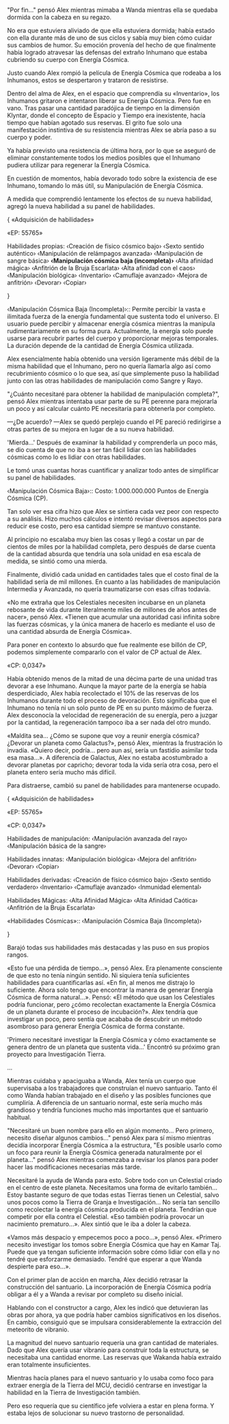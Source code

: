 
"Por fin…" pensó Alex mientras mimaba a Wanda mientras ella se quedaba dormida con la cabeza en su regazo.

No era que estuviera aliviado de que ella estuviera dormida; había estado con ella durante más de uno de sus ciclos y sabía muy bien cómo cuidar sus cambios de humor. Su emoción provenía del hecho de que finalmente había logrado atravesar las defensas del extraño Inhumano que estaba cubriendo su cuerpo con Energía Cósmica.

Justo cuando Alex rompió la película de Energía Cósmica que rodeaba a los Inhumanos, estos se despertaron y trataron de resistirse.

Dentro del alma de Alex, en el espacio que comprendía su «Inventario», los Inhumanos gritaron e intentaron liberar su Energía Cósmica. Pero fue en vano. Tras pasar una cantidad paradójica de tiempo en la dimensión Klyntar, donde el concepto de Espacio y Tiempo era inexistente, hacía tiempo que habían agotado sus reservas. El grito fue solo una manifestación instintiva de su resistencia mientras Alex se abría paso a su cuerpo y poder.

Ya había previsto una resistencia de última hora, por lo que se aseguró de eliminar constantemente todos los medios posibles que el Inhumano pudiera utilizar para regenerar la Energía Cósmica.

En cuestión de momentos, había devorado todo sobre la existencia de ese Inhumano, tomando lo más útil, su Manipulación de Energía Cósmica.

A medida que comprendió lentamente los efectos de su nueva habilidad, agregó la nueva habilidad a su panel de habilidades.

{ «Adquisición de habilidades»

«EP: 55765»

Habilidades propias: ‹Creación de físico cósmico bajo› ‹Sexto sentido auténtico› ‹Manipulación de relámpagos avanzada› ‹Manipulación de sangre básica› **‹Manipulación cósmica baja (incompleta)›** ‹Alta afinidad mágica› ‹Anfitrión de la Bruja Escarlata› ‹Alta afinidad con el caos› ‹Manipulación biológica› ‹Inventario› ‹Camuflaje avanzado› ‹Mejora de anfitrión› ‹Devorar› ‹Copiar›

}

‹Manipulación Cósmica Baja (Incompleta)›:: Permite percibir la vasta e ilimitada fuerza de la energía fundamental que sustenta todo el universo. El usuario puede percibir y almacenar energía cósmica mientras la manipula rudimentariamente en su forma pura. Actualmente, la energía solo puede usarse para recubrir partes del cuerpo y proporcionar mejoras temporales. La duración depende de la cantidad de Energía Cósmica utilizada.

Alex esencialmente había obtenido una versión ligeramente más débil de la misma habilidad que el Inhumano, pero no quería llamarla algo así como recubrimiento cósmico o lo que sea, así que simplemente puso la habilidad junto con las otras habilidades de manipulación como Sangre y Rayo.

"¿Cuánto necesitaré para obtener la habilidad de manipulación completa?", pensó Alex mientras intentaba usar parte de su PE perenne para mejorarla un poco y así calcular cuánto PE necesitaría para obtenerla por completo.

—¿De acuerdo? —Alex se quedó perplejo cuando el PE pareció redirigirse a otras partes de su mejora en lugar de a su nueva habilidad.

'Mierda…' Después de examinar la habilidad y comprenderla un poco más, se dio cuenta de que no iba a ser tan fácil lidiar con las habilidades cósmicas como lo es lidiar con otras habilidades.

Le tomó unas cuantas horas cuantificar y analizar todo antes de simplificar su panel de habilidades.

‹Manipulación Cósmica Baja›:: Costo: 1.000.000.000 Puntos de Energía Cósmica (CP).

Tan solo ver esa cifra hizo que Alex se sintiera cada vez peor con respecto a su análisis. Hizo muchos cálculos e intentó revisar diversos aspectos para reducir ese costo, pero esa cantidad siempre se mantuvo constante.

Al principio no escalaba muy bien las cosas y llegó a costar un par de cientos de miles por la habilidad completa, pero después de darse cuenta de la cantidad absurda que tendría una sola unidad en esa escala de medida, se sintió como una mierda.

Finalmente, dividió cada unidad en cantidades tales que el costo final de la habilidad sería de mil millones. En cuanto a las habilidades de manipulación Intermedia y Avanzada, no quería traumatizarse con esas cifras todavía.

«No me extraña que los Celestiales necesiten incubarse en un planeta rebosante de vida durante literalmente miles de millones de años antes de nacer», pensó Alex. «Tienen que acumular una autoridad casi infinita sobre las fuerzas cósmicas, y la única manera de hacerlo es mediante el uso de una cantidad absurda de Energía Cósmica».

Para poner en contexto lo absurdo que fue realmente ese billón de CP, podemos simplemente compararlo con el valor de CP actual de Alex.

«CP: 0,0347»

Había obtenido menos de la mitad de una décima parte de una unidad tras devorar a ese Inhumano. Aunque la mayor parte de la energía se había desperdiciado, Alex había recolectado el 10% de las reservas de los Inhumanos durante todo el proceso de devoración. Esto significaba que el Inhumano no tenía ni un solo punto de PE en su punto máximo de fuerza. Alex desconocía la velocidad de regeneración de su energía, pero a juzgar por la cantidad, la regeneración tampoco iba a ser nada del otro mundo.

«Maldita sea... ¿Cómo se supone que voy a reunir energía cósmica? ¿Devorar un planeta como Galactus?», pensó Alex, mientras la frustración lo invadía. «Quiero decir, podría... pero aun así, sería un fastidio asimilar toda esa masa...». A diferencia de Galactus, Alex no estaba acostumbrado a devorar planetas por capricho; devorar toda la vida sería otra cosa, pero el planeta entero sería mucho más difícil.

Para distraerse, cambió su panel de habilidades para mantenerse ocupado.

{ «Adquisición de habilidades»

«EP: 55765»

«CP: 0,0347»

Habilidades de manipulación: ‹Manipulación avanzada del rayo› ‹Manipulación básica de la sangre›

Habilidades innatas: ‹Manipulación biológica› ‹Mejora del anfitrión› ‹Devorar› ‹Copiar›

Habilidades derivadas: ‹Creación de físico cósmico bajo› ‹Sexto sentido verdadero› ‹Inventario› ‹Camuflaje avanzado› ‹Inmunidad elemental›

Habilidades Mágicas: ‹Alta Afinidad Mágica› ‹Alta Afinidad Caótica› ‹Anfitrión de la Bruja Escarlata›

«Habilidades Cósmicas»:: ‹Manipulación Cósmica Baja (Incompleta)›

}

Barajó todas sus habilidades más destacadas y las puso en sus propios rangos.

«Esto fue una pérdida de tiempo…», pensó Alex. Era plenamente consciente de que esto no tenía ningún sentido. Ni siquiera tenía suficientes habilidades para cuantificarlas así. «En fin, al menos me distrajo lo suficiente. Ahora solo tengo que encontrar la manera de generar Energía Cósmica de forma natural…». Pensó: «El método que usan los Celestiales podría funcionar, pero ¿cómo recolectan exactamente la Energía Cósmica de un planeta durante el proceso de incubación?». Alex tendría que investigar un poco, pero sentía que acababa de descubrir un método asombroso para generar Energía Cósmica de forma constante.

'Primero necesitaré investigar la Energía Cósmica y cómo exactamente se genera dentro de un planeta que sustenta vida…' Encontró su próximo gran proyecto para Investigación Tierra.

…

Mientras cuidaba y apaciguaba a Wanda, Alex tenía un cuerpo que supervisaba a los trabajadores que construían el nuevo santuario. Tanto él como Wanda habían trabajado en el diseño y las posibles funciones que cumpliría. A diferencia de un santuario normal, este sería mucho más grandioso y tendría funciones mucho más importantes que el santuario habitual.

"Necesitaré un buen nombre para ello en algún momento... Pero primero, necesito diseñar algunos cambios..." pensó Alex para sí mismo mientras decidía incorporar Energía Cósmica a la estructura, "Es posible usarlo como un foco para reunir la Energía Cósmica generada naturalmente por el planeta..." pensó Alex mientras comenzaba a revisar los planos para poder hacer las modificaciones necesarias más tarde.

Necesitaré la ayuda de Wanda para esto. Sobre todo con un Celestial criado en el centro de este planeta. Necesitamos una forma de evitarlo también... Estoy bastante seguro de que todas estas Tierras tienen un Celestial, salvo unos pocos como la Tierra de Granja e Investigación... No sería tan sencillo como recolectar la energía cósmica producida en el planeta. Tendrían que competir por ella contra el Celestial. «Eso también podría provocar un nacimiento prematuro...». Alex sintió que le iba a doler la cabeza.

«Vamos más despacio y empecemos poco a poco…», pensó Alex. «Primero necesito investigar los tomos sobre Energía Cósmica que hay en Kamar Taj. Puede que ya tengan suficiente información sobre cómo lidiar con ella y no tendré que esforzarme demasiado. Tendré que esperar a que Wanda despierte para eso…».

Con el primer plan de acción en marcha, Alex decidió retrasar la construcción del santuario. La incorporación de Energía Cósmica podría obligar a él y a Wanda a revisar por completo su diseño inicial.

Hablando con el constructor a cargo, Alex les indicó que detuvieran las obras por ahora, ya que podría haber cambios significativos en los diseños. En cambio, consiguió que se impulsara considerablemente la extracción del meteorito de vibranio.

La magnitud del nuevo santuario requería una gran cantidad de materiales. Dado que Alex quería usar vibranio para construir toda la estructura, se necesitaba una cantidad enorme. Las reservas que Wakanda había extraído eran totalmente insuficientes.

Mientras hacía planes para el nuevo santuario y lo usaba como foco para extraer energía de la Tierra del MCU, decidió centrarse en investigar la habilidad en la Tierra de Investigación también.

Pero eso requería que su científico jefe volviera a estar en plena forma. Y estaba lejos de solucionar su nuevo trastorno de personalidad.
